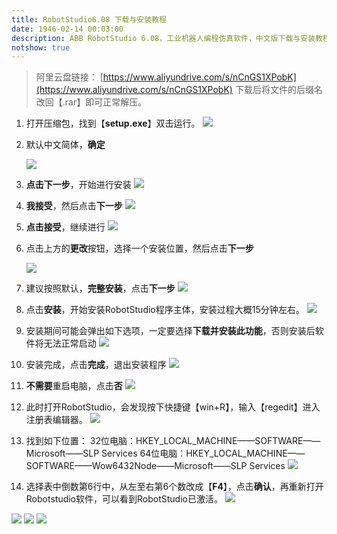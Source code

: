 ```yaml
---
title: RobotStudio6.08 下载与安装教程
date: 1946-02-14 00:03:00
description: ABB RobotStudio 6.08，工业机器人编程仿真软件，中文版下载与安装教程。资源仅供学习参考！
notshow: true
---
```


>阿里云盘链接：
>[https://www.aliyundrive.com/s/nCnGS1XPobK](https://www.aliyundrive.com/s/nCnGS1XPobK)
>下载后将文件的后缀名改回【.rar】即可正常解压。

1. 打开压缩包，找到【**setup.exe**】双击运行。
    ![](https://gitee.com/huffiema/pictures/raw/master/image/202112230947285-robotstudio608-1.png)

2. 默认中文简体，**确定**

   ![](https://gitee.com/huffiema/pictures/raw/master/image/202112230947306-robotstudio608-2.png)

3. **点击下一步**，开始进行安装
    ![](https://gitee.com/huffiema/pictures/raw/master/image/202112230947458-robotstudio608-3.png)

4. **我接受**，然后点击**下一步**
    ![](https://gitee.com/huffiema/pictures/raw/master/image/202112230948597-robotstudio608-4.png)

5. **点击接受**，继续进行
    ![](https://gitee.com/huffiema/pictures/raw/master/image/202112230948588-robotstudio608-5.png)

6. 点击上方的**更改**按钮，选择一个安装位置，然后点击**下一步**

   ![](https://gitee.com/huffiema/pictures/raw/master/image/202112230948044-robotstudio608-6.png)

7. 建议按照默认，**完整安装**，点击**下一步**
    ![](https://gitee.com/huffiema/pictures/raw/master/image/202112230949351-robotstudio608-7.png)

8. 点击**安装**，开始安装RobotStudio程序主体，安装过程大概15分钟左右。
    ![](https://gitee.com/huffiema/pictures/raw/master/image/202112230949252-robotstudio608-8.png)

9. 安装期间可能会弹出如下选项，一定要选择**下载并安装此功能**，否则安装后软件将无法正常启动
    ![](https://gitee.com/huffiema/pictures/raw/master/image/202112230949974-robotstudio608-9.png)

10. 安装完成，点击**完成**，退出安装程序
    ![](https://gitee.com/huffiema/pictures/raw/master/image/202112230950580-robotstudio608-10.png)

11. **不需要**重启电脑，点击**否**
    ![](https://gitee.com/huffiema/pictures/raw/master/image/202112230950965-robotstudio608-11.png)

12. 此时打开RobotStudio，会发现按下快捷键【win+R】，输入【regedit】进入注册表编辑器。
    ![](https://gitee.com/huffiema/pictures/raw/master/image/202112230950997-robotstudio608-12.png)

13. 找到如下位置：
    32位电脑：HKEY_LOCAL_MACHINE——SOFTWARE——Microsoft——SLP Services
    64位电脑：HKEY_LOCAL_MACHINE——SOFTWARE——Wow6432Node——Microsoft——SLP Services
    ![](https://gitee.com/huffiema/pictures/raw/master/image/202112230950124-robotstudio608-13.png)

14. 选择表中倒数第6行中，从左至右第6个数改成【**F4**】，点击**确认**，再重新打开Robotstudio软件，可以看到RobotStudio已激活。
    ![](https://gitee.com/huffiema/pictures/raw/master/image/202112230951529-robotstudio608-14.png)

![](https://gitee.com/huffiema/pictures/raw/master/image/202112230951370-robotstudio608-15.png)
![](https://gitee.com/huffiema/pictures/raw/master/image/202112230951272-robotstudio608-16.png)
![](https://gitee.com/huffiema/pictures/raw/master/image/202112230952964-robotstudio608-17.png)

